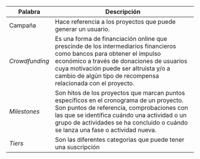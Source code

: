 | Palabra        | Descripción                                                                                                                                                                                                                                                                    |
| -------------- | ------------------------------------------------------------------------------------------------------------------------------------------------------------------------------------------------------------------------------------------------------------------------------ |
| Campaña        | Hace referencia a los proyectos que puede generar un usuario.                                                                                                                                                                                                                  |
| _Crowdfunding_ | Es una forma de financiación online que prescinde de los intermediarios financieros como bancos para obtener el impulso económico a través de donaciones de usuarios cuya motivación puede ser altruista y/o a cambio de algún tipo de recompensa relacionada con el proyecto. |
| _Milestones_   | Son hitos de los proyectos que marcan puntos específicos en el cronograma de un proyecto. Son puntos de referencia, comprobaciones con las que se identifica cuándo una actividad o un grupo de actividades se ha concluido o cuándo se lanza una fase o actividad nueva.      |
| _Tiers_        | Son las diferentes categorias que puede tener una suscripción                                                                                                                                                                                                                  |